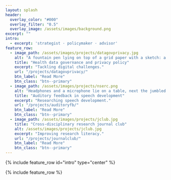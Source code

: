```yaml
---
layout: splash
header:
  overlay_color: "#000"
  overlay_filter: "0.5"
  overlay_image: /assets/images/background.png
excerpt: ""
intro:
  - excerpt: 'strategist · policymaker · advisor'
feature_row:
  - image_path: /assets/images/projects/datagovprivacy.jpg
    alt: "A fountain pen lying on top of a grid paper with a sketch: a heart, a person, a data signal, and a padlock."
    title: "Health data governance and privacy policy"
    excerpt: "Tackling digital challenges."
    url: "/projects/datagovprivacy/"
    btn_label: "Read More"
    btn_class: "btn--primary"    
  - image_path: /assets/images/projects/nserc.png
    alt: "Headphones and a microphone lie on a table, next the jumbled headphone extension cord."
    title: "Auditory feedback in speech development"
    excerpt: "Researching speech development."
    url: "/projects/auditoryfb/"
    btn_label: "Read More"
    btn_class: "btn--primary"    
  - image_path: /assets/images/projects/jclub.jpg
    title: "Cross-disciplinary research journal club"
    alt: /assets/images/projects/jclub.jpg
    excerpt: "Improving research literacy."
    url: "/projects/journalclub/"
    btn_label: "Read More"
    btn_class: "btn--primary"
---
```


{% include feature_row id="intro" type="center" %}

{% include feature_row %}

